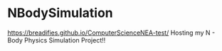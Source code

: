 # NBodySimulation
https://breadifies.github.io/ComputerScienceNEA-test/
Hosting my N - Body Physics Simulation Project!!
